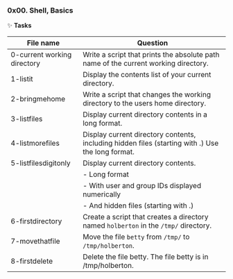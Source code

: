 ### 0x00. Shell, Basics

:sparkles: **Tasks**

| File name | Question |
| --- | --- |
| 0-current working directory |  Write a script that prints the absolute path name of the current working directory. |
| 1-listit | Display the contents list of your current directory. |
| 2-bringmehome | Write a script that changes the working directory to the users home directory. |
| 3-listfiles | Display current directory contents in a long format. |
| 4-listmorefiles | Display current directory contents, including hidden files (starting with .) Use the long format.|
| 5-listfilesdigitonly | Display current directory contents.             |
|                      | - Long format                                   |
|   		       | - With user and group IDs displayed numerically |
|                      | - And hidden files (starting with .)            |
| 6-firstdirectory     | Create a script that creates a directory named `holberton` in the `/tmp/` directory. |
| 7-movethatfile       | Move the file `betty` from  `/tmp/` to `/tmp/holberton`. |
| 8-firstdelete        | Delete the file betty. The file betty is in /tmp/holberton. |
